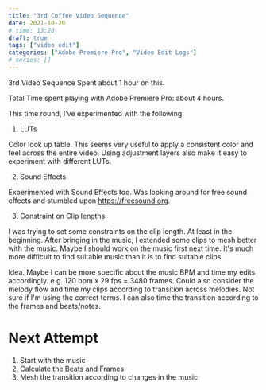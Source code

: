 ```yaml
---
title: "3rd Coffee Video Sequence"
date: 2021-10-20
# time: 13:28
draft: true
tags: ["video edit"]
categories: ["Adobe Premiere Pro", "Video Edit Logs"]
# series: []
---
```


3rd Video Sequence
Spent about 1 hour on this.

Total Time spent playing with Adobe Premiere Pro: about 4 hours.

This time round, I've experimented with the following

1. LUTs

Color look up table. This seems very useful to apply a consistent color and feel across the entire video. Using adjustment layers also make it easy to experiment with different LUTs.

2. Sound Effects

Experimented with Sound Effects too. Was looking around for free sound effects and stumbled upon https://freesound.org.

3. Constraint on Clip lengths

I was trying to set some constraints on the clip length. At least in the beginning. After bringing in the music, I extended some clips to mesh better with the music. Maybe I should work on the music first next time. It's much more difficult to find suitable music than it is to find suitable clips. 

Idea. Maybe I can be more specific about the music BPM and time my edits accordingly. 
e.g. 120 bpm x 29 fps = 3480 frames. Could also consider the melody flow and time my clips according to transition across melodies. Not sure if I'm using the correct terms. I can also time the transition according to the frames and beats/notes. 

# Next Attempt

1. Start with the music
2. Calculate the Beats and Frames
3. Mesh the transition according to changes in the music



